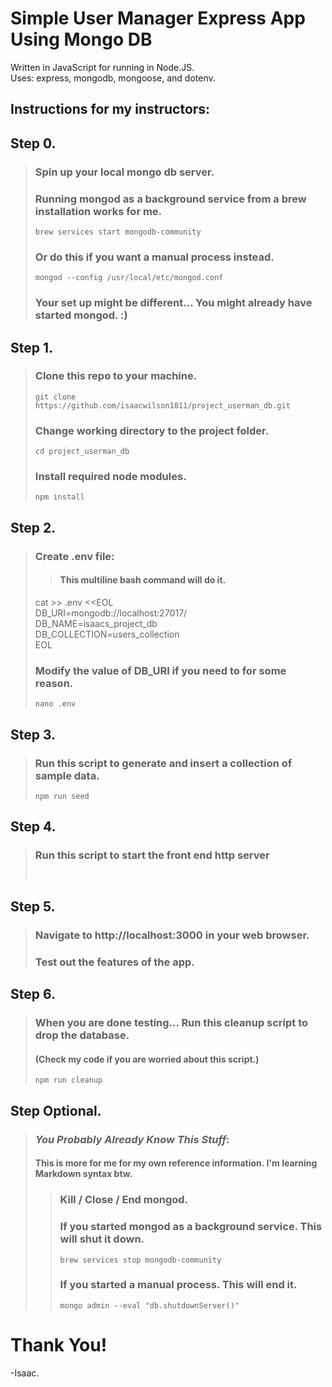 # Simple User Manager Express App Using Mongo DB
Written in JavaScript for running in Node.JS.  
Uses: express, mongodb, mongoose, and dotenv.

## Instructions for my instructors:

## Step 0. 
> ### Spin up your local mongo db server.
> ### Running mongod as a background service from a brew installation works for me.
> `brew services start mongodb-community`
> ### Or do this if you want a manual process instead.
> `mongod --config /usr/local/etc/mongod.conf`
> ### Your set up might be different... You might already have started mongod. :)

## Step 1.
> ### Clone this repo to your machine.
> `git clone https://github.com/isaacwilson1811/project_userman_db.git`
> ### Change working directory to the project folder.
> `cd project_userman_db`
> ### Install required node modules.
> `npm install`

## Step 2.
> ### Create .env file:
>> #### This multiline bash command will do it.
> cat >> .env <<EOL  
> DB_URI=mongodb://localhost:27017/  
> DB_NAME=isaacs_project_db  
> DB_COLLECTION=users_collection  
> EOL
> ### Modify the value of DB_URI if you need to for some reason.
> `nano .env`

## Step 3.
> ### Run this script to generate and insert a collection of sample data.
> `npm run seed`

## Step 4.
> ### Run this script to start the front end http server
> ` `

## Step 5.
> ### Navigate to http://localhost:3000 in your web browser.
> ### Test out the features of the app.


## Step 6.
> ### When you are done testing... Run this cleanup script to drop the database.
> #### (Check my code if you are worried about this script.)
> `npm run cleanup`

## Step Optional.
> ### ___You Probably Already Know This Stuff___:
> #### This is more for me for my own reference information. I'm learning Markdown syntax btw.
>> ### Kill / Close / End mongod.
>> ### If you started mongod as a background service. This will shut it down.
>> `brew services stop mongodb-community`
>> ### If you started a manual process. This will end it.
>> `mongo admin --eval "db.shutdownServer()"`

# Thank You!
-Isaac.